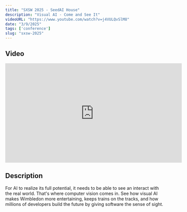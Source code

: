 ```yaml
---
title: "SXSW 2025 - SeedAI House"
description: "Visual AI - Come and See It"
videoURL: "https://www.youtube.com/watch?v=j4VULQvSlM8"
date: "3/9/2025"
tags: ['conference']
slug: "sxsw-2025"
---
```


## Video
<iframe width="560" height="315" src="https://www.youtube.com/embed/j4VULQvSlM8" frameborder="0" allow="accelerometer; autoplay; clipboard-write; encrypted-media; gyroscope; picture-in-picture" allowfullscreen></iframe>

## Description
For AI to realize its full potential, it needs to be able to see an interact with the real world. That's where computer vision comes in. See how visual AI makes Wimbledon more entertaining, keeps trains on the tracks, and how millions of developers build the future by giving software the sense of sight.
